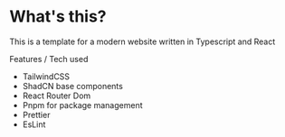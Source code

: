 # What's this?

This is a template for a modern website written in Typescript and React

Features / Tech used
* TailwindCSS
* ShadCN base components
* React Router Dom
* Pnpm for package management
* Prettier
* EsLint
